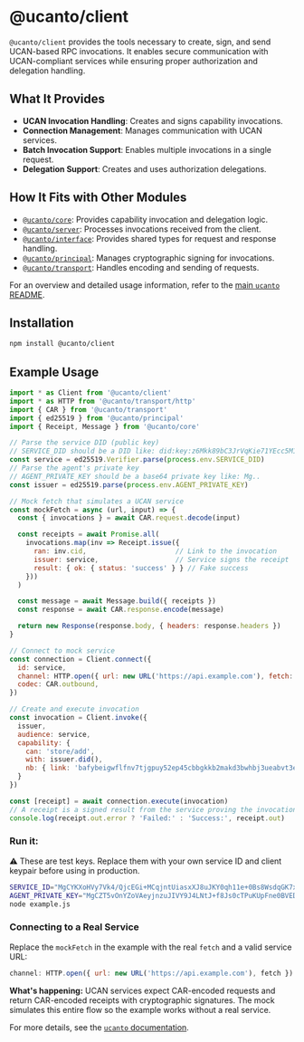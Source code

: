 # @ucanto/client

`@ucanto/client` provides the tools necessary to create, sign, and send UCAN-based RPC invocations. It enables secure communication with UCAN-compliant services while ensuring proper authorization and delegation handling.

## What It Provides
- **UCAN Invocation Handling**: Creates and signs capability invocations.
- **Connection Management**: Manages communication with UCAN services.
- **Batch Invocation Support**: Enables multiple invocations in a single request.
- **Delegation Support**: Creates and uses authorization delegations.

## How It Fits with Other Modules
- [`@ucanto/core`](../core/README.md): Provides capability invocation and delegation logic.
- [`@ucanto/server`](../server/README.md): Processes invocations received from the client.
- [`@ucanto/interface`](../interface/README.md): Provides shared types for request and response handling.
- [`@ucanto/principal`](../principal/README.md): Manages cryptographic signing for invocations.
- [`@ucanto/transport`](../transport/README.md): Handles encoding and sending of requests.

For an overview and detailed usage information, refer to the [main `ucanto` README](../../Readme.md).

## Installation
```sh
npm install @ucanto/client
```

## Example Usage
```js
import * as Client from '@ucanto/client'
import * as HTTP from '@ucanto/transport/http'
import { CAR } from '@ucanto/transport'
import { ed25519 } from '@ucanto/principal'
import { Receipt, Message } from '@ucanto/core'

// Parse the service DID (public key) 
// SERVICE_DID should be a DID like: did:key:z6Mkk89bC3JrVqKie71YEcc5M1SMVxuCgNx6zLZ8SYJsxALi
const service = ed25519.Verifier.parse(process.env.SERVICE_DID)
// Parse the agent's private key
// AGENT_PRIVATE_KEY should be a base64 private key like: Mg..
const issuer = ed25519.parse(process.env.AGENT_PRIVATE_KEY)

// Mock fetch that simulates a UCAN service
const mockFetch = async (url, input) => {
  const { invocations } = await CAR.request.decode(input)

  const receipts = await Promise.all(
    invocations.map(inv => Receipt.issue({
      ran: inv.cid,                      // Link to the invocation
      issuer: service,                   // Service signs the receipt
      result: { ok: { status: 'success' } } // Fake success
    }))
  )

  const message = await Message.build({ receipts })
  const response = await CAR.response.encode(message)

  return new Response(response.body, { headers: response.headers })
}

// Connect to mock service
const connection = Client.connect({
  id: service,
  channel: HTTP.open({ url: new URL('https://api.example.com'), fetch: mockFetch }),
  codec: CAR.outbound,
})

// Create and execute invocation
const invocation = Client.invoke({
  issuer,
  audience: service,
  capability: {
    can: 'store/add',
    with: issuer.did(),
    nb: { link: 'bafybeigwflfnv7tjgpuy52ep45cbbgkkb2makd3bwhbj3ueabvt3eq43ca' } 
  }
})

const [receipt] = await connection.execute(invocation) 
// A receipt is a signed result from the service proving the invocation was processed.
console.log(receipt.out.error ? 'Failed:' : 'Success:', receipt.out)
```

### Run it:

⚠️ These are test keys. Replace them with your own service ID and client keypair before using in production.

```bash
SERVICE_ID="MgCYKXoHVy7Vk4/QjcEGi+MCqjntUiasxXJ8uJKY0qh11e+0Bs8WsdqGK7xothgrDzzWD0ME7ynPjz2okXDh8537lId8=" \
AGENT_PRIVATE_KEY="MgCZT5vOnYZoVAeyjnzuJIVY9J4LNtJ+f8Js0cTPuKUpFne0BVEDJjEu6quFIU8yp91/TY/+MYK8GvlKoTDnqOCovCVM=" \
node example.js
```


### Connecting to a Real Service

Replace the `mockFetch` in the example with the real `fetch` and a valid service URL:

```js
channel: HTTP.open({ url: new URL('https://api.example.com'), fetch })
```

**What's happening:** UCAN services expect CAR-encoded requests and return CAR-encoded receipts with cryptographic signatures. The mock simulates this entire flow so the example works without a real service.

For more details, see the [`ucanto` documentation](https://github.com/storacha/ucanto).